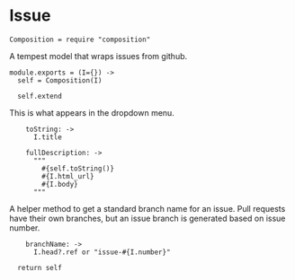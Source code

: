Issue
=====

    Composition = require "composition"

A tempest model that wraps issues from github.

    module.exports = (I={}) ->
      self = Composition(I)

      self.extend

This is what appears in the dropdown menu.

        toString: ->
          I.title

        fullDescription: ->
          """
            #{self.toString()}
            #{I.html_url}
            #{I.body}
          """

A helper method to get a standard branch name for an issue. Pull requests have
their own branches, but an issue branch is generated based on issue number.

        branchName: ->
          I.head?.ref or "issue-#{I.number}"

      return self
